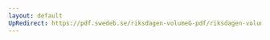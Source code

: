 ```yaml
---
layout: default
UpRedirect: https://pdf.swedeb.se/riksdagen-volumeG-pdf/riksdagen-volumeG-pdf/data/199596/reg_199596/reg_199596_0151.pdf
---
```

